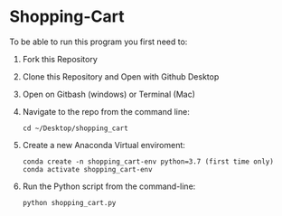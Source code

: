 # Shopping-Cart

To be able to run this program you first need to:

1. Fork this Repository 

2. Clone this Repository and Open with Github Desktop

3. Open on Gitbash (windows) or Terminal (Mac)

4. Navigate to the repo from the command line:
   ```
   cd ~/Desktop/shopping_cart
   ```
  

3. Create a new Anaconda Virtual enviroment:

   ```
   conda create -n shopping_cart-env python=3.7 (first time only)
   conda activate shopping_cart-env
   ```
   
4. Run the Python script from the command-line:
   ```
   python shopping_cart.py
   ```


